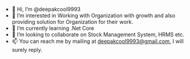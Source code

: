 - 👋 Hi, I’m @deepakcool9993
- 👀 I’m interested in Working with Organization with growth and also providing solution for Organization for their work.
- 🌱 I’m currently learning .Net Core
- 💞️ I’m looking to collaborate on Stock Management System, HRMS etc.
- 📫 You can reach me by mailing at deepakcool9993@gmail.com, I will surely reply.

<!---
deepakcool9993/deepakcool9993 is a ✨ special ✨ repository because its `README.md` (this file) appears on your GitHub profile.
You can click the Preview link to take a look at your changes.
--->
